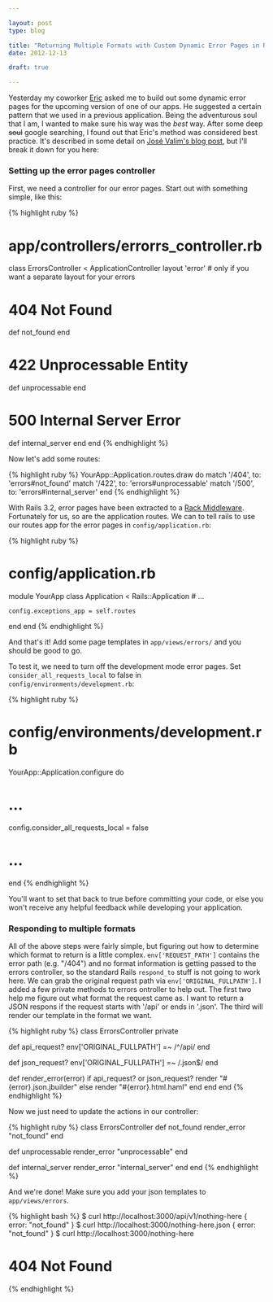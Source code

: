 ```yaml
---

layout: post
type: blog

title: "Returning Multiple Formats with Custom Dynamic Error Pages in Rails"
date: 2012-12-13

draft: true

---
```


Yesterday my coworker [Eric][eh] asked me to build out some dynamic
error pages for the upcoming version of one of our apps. He suggested a
certain pattern that we used in a previous application. Being the
adventurous soul that I am, I wanted to make sure his way was the
_best_ way. After some deep <s>soul</s> google searching, I found out that
Eric's method was considered best practice. It's described in some
detail on [José Valim's blog post][hidden-rails-features], but I'll
break it down for you here:

[eh]: http://erichurst.com
[hidden-rails-features]: http://blog.plataformatec.com.br/2012/01/my-five-favorite-hidden-features-in-rails-3-2/

### Setting up the error pages controller

First, we need a controller for our error pages. Start out with something
simple, like this:

{% highlight ruby %}
# app/controllers/errorrs_controller.rb
class ErrorsController < ApplicationController
  layout 'error' # only if you want a separate layout for your errors

  # 404 Not Found
  def not_found
  end

  # 422 Unprocessable Entity
  def unprocessable
  end

  # 500 Internal Server Error
  def internal_server
  end
end
{% endhighlight %}

Now let's add some routes:

{% highlight ruby %}
YourApp::Application.routes.draw do
  match '/404', to: 'errors#not_found'
  match '/422', to: 'errors#unprocessable'
  match '/500', to: 'errors#internal_server'
end
{% endhighlight %}

With Rails 3.2, error pages have been extracted to a [Rack Middleware][mw]. 
Fortunately for us, so are the application routes. We can to tell rails to use
our routes app for the error pages in `config/application.rb`:

[mw]: http://stackoverflow.com/a/2257031/383950 

{% highlight ruby %}
# config/application.rb
module YourApp
  class Application < Rails::Application
    # ...

    config.exceptions_app = self.routes
  end
end
{% endhighlight %}

And that's it! Add some page templates in `app/views/errors/` and you
should be good to go.

To test it, we need to turn off the development mode error pages. Set
`consider_all_requests_local` to false in `config/environments/development.rb`:

{% highlight ruby %}
# config/environments/development.rb
YourApp::Application.configure do
  # ...

  config.consider_all_requests_local = false
 
  # ...
 end
{% endhighlight %}

You'll want to set that back to true before committing your code, or
else you won't receive any helpful feedback while developing your
application.

### Responding to multiple formats

All of the above steps were fairly simple, but figuring out how to
determine which format to return is a little complex.
`env['REQUEST_PATH']` contains the error path (e.g. "/404") and no
format information is getting passed to the errors controller, so the standard
Rails `respond_to` stuff is not going to work here. We can grab the
original request path via `env['ORIGINAL_FULLPATH']`. I added a few
private methods to errors ontroller to help out. The first two help me
figure out what format the request came as. I want to return a JSON
respons if the request starts with '/api' or ends in '.json'. The third
will render our template in the format we want.

{% highlight ruby %}
class ErrorsController
  private

  def api_request?
    env['ORIGINAL_FULLPATH'] =~ /^\/api/
  end

  def json_request?
    env['ORIGINAL_FULLPATH'] =~ /\.json$/
  end

  def render_error(error)
    if api_request? or json_request?
      render "#{error}.json.jbuilder"
    else
      render "#{error}.html.haml"
    end
  end
end
{% endhighlight %}

Now we just need to update the actions in our controller:

{% highlight ruby %}
class ErrorsController
  def not_found
    render_error "not_found"
  end

  def unprocessable
    render_error "unprocessable"
  end

  def internal_server
    render_error "internal_server"
  end
end
{% endhighlight %}

And we're done! Make sure you add your json templates to
`app/views/errors`.

{% highlight bash %}
$ curl http://localhost:3000/api/v1/nothing-here
{ error: "not_found" }
$ curl http://localhost:3000/nothing-here.json
{ error: "not_found" }
$ curl http://localhost:3000/nothing-here
<h1>404 Not Found</h1>
{% endhighlight %}

